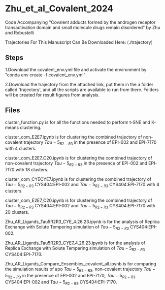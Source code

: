 # Zhu_et_al_Covalent_2024
Code Accompanying "Covalent adducts formed by the androgen receptor transactivation domain and small molecule drugs remain disordered" by Zhu and Robustelli

Trajectories For This Manuscript Can Be Downloaded Here:
(./trajectory)

## Steps

1.Download the covalent_env.yml file and activate the environment by "conda env create -f covalent_env.yml"

2.Download the trajectory from the attached link, put them in the a folder called 'trajectory', and all the scripts are available to run from there. Folders will be created for result figures from analysis.

## Files

cluster_function.py is for all the functions needed to perform t-SNE and K-means clustering.

cluster_com_E2E7.ipynb is for clustering the combined trajectory of non-covalent trajectory $Tau-5_{R2-R3}$ in the presence of EPI-002 and EPI-7170 with 4 clusters.

cluster_com_E2E7_C20.ipynb is for clustering the combined trajectory of non-covalent trajectory $Tau-5_{R2-R3}$ in the presence of EPI-002 and EPI-7170 with 18 clusters.

cluster_com_CYECYE7.ipynb is for clustering the combined trajectory of $Tau-5_{R2-R3}$ CYS404:EPI-002 and $Tau-5_{R2-R3}$ CYS404:EPI-7170 with 4 clusters.

cluster_com_E2E7_C20.ipynb is for clustering the combined trajectory of $Tau-5_{R2-R3}$ CYS404:EPI-002 and $Tau-5_{R2-R3}$ CYS404:EPI-7170 with 20 clusters.

Zhu_AR_Ligands_Tau5R2R3_CYE_4.26.23.ipynb is for the analysis of Replica Exchange with Solute Tempering simulation of $Tau-5_{R2-R3}$ CYS404:EPI-002.

Zhu_AR_Ligands_Tau5R2R3_CYE7_4.26.23.ipynb is for the analysis of Replica Exchange with Solute Tempering simulation of $Tau-5_{R2-R3}$ CYS404:EPI-7170.

Zhu_AR_Ligands_Compare_Ensembles_covalent_all.ipynb is for comparing the simulation results of apo $Tau-5_{R2-R3}$, non-covalent trajectory $Tau-5_{R2-R3}$ in the presence of EPI-002 and EPI-7170, $Tau-5_{R2-R3}$ CYS404:EPI-002 and $Tau-5_{R2-R3}$ CYS404:EPI-7170.

